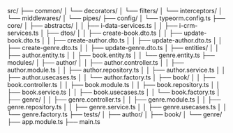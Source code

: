 src/
├── common/
│   └── decorators/
│   └── filters/
│   └── interceptors/
│   └── middlewares/
│   └── pipes/
├── config/
│   └── typeorm.config.ts
├── core/
│   ├── abstracts/
│   │   ├── i-data-services.ts
│   │   ├── i-crm-services.ts
│   ├── dtos/
│   │   ├── create-book.dto.ts
│   │   ├── update-book.dto.ts
│   │   ├── create-author.dto.ts
│   │   ├── update-author.dto.ts
│   │   ├── create-genre.dto.ts
│   │   ├── update-genre.dto.ts
│   ├── entities/
│   │   ├── author.entity.ts
│   │   ├── book.entity.ts
│   │   └── genre.entity.ts
├── modules/
│   ├── author/
│   │   ├── author.controller.ts
│   │   ├── author.module.ts
│   │   ├── author.repository.ts
│   │   ├── author.service.ts
│   │   ├── author.usecases.ts
│   │   └── author.factory.ts
│   ├── book/
│   │   ├── book.controller.ts
│   │   ├── book.module.ts
│   │   ├── book.repository.ts
│   │   ├── book.service.ts
│   │   ├── book.usecases.ts
│   │   └── book.factory.ts
│   ├── genre/
│   │   ├── genre.controller.ts
│   │   ├── genre.module.ts
│   │   ├── genre.repository.ts
│   │   ├── genre.service.ts
│   │   ├── genre.usecases.ts
│   │   └── genre.factory.ts
├── tests/
│   ├── author/
│   ├── book/
│   └── genre/
├── app.module.ts
├── main.ts
